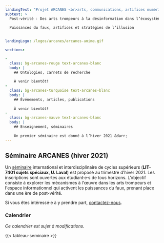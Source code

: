 ```yaml
---
landingText: "Projet ARCANES <br>arts, communications, artifices numériques et écosystèmes socio-numériques"
subtext: > 
  Post-vérité : Des arts trompeurs à la désinformation dans l’écosystème socio-numérique  
  
  Puissances du faux, artifices et stratégies de l’illusion
  

landingLogo: /logos/arcanes/arcanes-anime.gif

sections:

- 
  class: bg-arcanes-rouge text-arcanes-blanc
  body: |
    ## Ontologies, carnets de recherche
    
    À venir bientôt!
- 
  class: bg-arcanes-turquoise text-arcanes-blanc
  body: |
    ## Événements, articles, publications
    
    À venir bientôt!
- 
  class: bg-arcanes-mauve text-arcanes-blanc
  body: |
    ## Enseignement, séminaires
    
    Un premier séminaire est donné à l’hiver 2021 &darr;
---
```


## Séminaire ARCANES (hiver 2021)

Un [séminaire](/seminaire/) international et interdisciplinaire de cycles supérieurs (**LIT-7401 sujets spéciaux, U. Laval**) est proposé au trimestre d'hiver 2021.
Les inscriptions sont ouvertes aux étudiant·e·s de tous horizons.
L’objectif consiste à explorer les mécanismes à l'œuvre dans les arts trompeurs et l'espace informationnel qui activent les puissances du faux, prenant place dans une ère de post-vérité.

Si vous êtes intéressé·e à y prendre part, [contactez-nous](/contact/).

### Calendrier

_Ce calendrier est sujet à modifications._

{{< tableau-seminaire >}}
